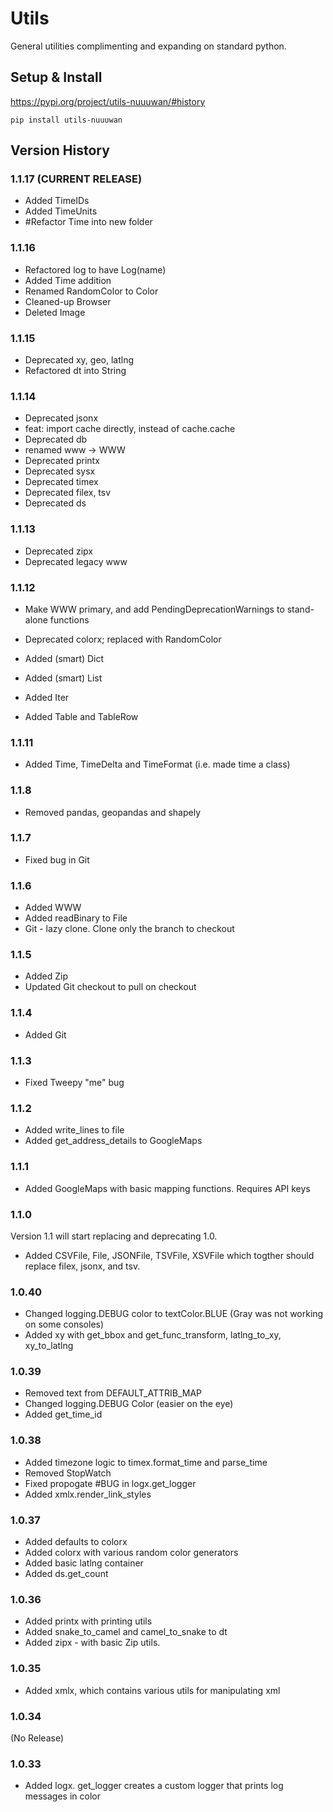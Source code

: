 # Utils

General utilities complimenting and expanding on standard python.

## Setup & Install

https://pypi.org/project/utils-nuuuwan/#history

```
pip install utils-nuuuwan
```

## Version History

### 1.1.17 (CURRENT RELEASE)
* Added TimeIDs 
* Added TimeUnits 
* #Refactor Time into new folder 

### 1.1.16 

* Refactored log to have Log(name)
* Added Time addition 
* Renamed RandomColor to Color
* Cleaned-up Browser
* Deleted Image

### 1.1.15 

* Deprecated xy, geo, latlng
* Refactored dt into String

### 1.1.14 

* Deprecated jsonx
* feat: import cache directly, instead of cache.cache
* Deprecated db
* renamed www -> WWW
* Deprecated printx
* Deprecated sysx
* Deprecated timex
* Deprecated filex, tsv
* Deprecated ds

### 1.1.13 

* Deprecated zipx
* Deprecated legacy www

### 1.1.12 

* Make WWW primary, and add PendingDeprecationWarnings to stand-alone functions

* Deprecated colorx; replaced with RandomColor

* Added (smart) Dict
* Added (smart) List
* Added Iter
* Added Table and TableRow

### 1.1.11 

* Added Time, TimeDelta and TimeFormat (i.e. made time a class)

### 1.1.8 

* Removed pandas, geopandas and shapely

### 1.1.7

* Fixed bug in Git

### 1.1.6

* Added WWW
* Added readBinary to File
* Git - lazy clone. Clone only the branch to checkout

### 1.1.5

* Added Zip
* Updated Git checkout to pull on checkout

### 1.1.4

* Added Git

### 1.1.3

* Fixed Tweepy "me" bug

### 1.1.2

* Added write_lines to file
* Added get_address_details to GoogleMaps

### 1.1.1

* Added GoogleMaps with basic mapping functions. Requires API keys

### 1.1.0

Version 1.1 will start replacing and deprecating 1.0.

* Added CSVFile, File, JSONFile, TSVFile, XSVFile which togther should replace filex, jsonx, and tsv.

### 1.0.40
* Changed logging.DEBUG color to  textColor.BLUE (Gray was not working on some consoles)
* Added xy with get_bbox and get_func_transform, latlng_to_xy, xy_to_latlng

### 1.0.39

* Removed text from DEFAULT_ATTRIB_MAP
* Changed logging.DEBUG Color (easier on the eye)
* Added get_time_id

### 1.0.38

* Added timezone logic to timex.format_time and parse_time
* Removed StopWatch
* Fixed propogate #BUG in logx.get_logger
* Added xmlx.render_link_styles

### 1.0.37

* Added defaults to colorx
* Added colorx with various random color generators
* Added basic latlng container
* Added ds.get_count

### 1.0.36

* Added printx with printing utils
* Added snake_to_camel and camel_to_snake to dt
* Added zipx - with basic Zip utils.

### 1.0.35

* Added xmlx, which contains various utils for manipulating xml

### 1.0.34
(No Release)

### 1.0.33

* Added logx. get_logger creates a custom logger that prints log messages in color
